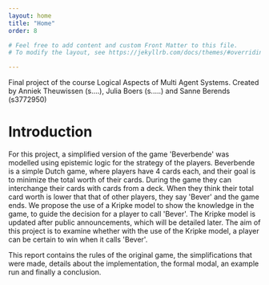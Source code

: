 ```yaml
---
layout: home
title: "Home"
order: 8

# Feel free to add content and custom Front Matter to this file.
# To modify the layout, see https://jekyllrb.com/docs/themes/#overriding-theme-defaults

---
```



Final project of the course Logical Aspects of Multi Agent Systems. Created by Anniek Theuwissen (s....), Julia Boers (s.....) and Sanne Berends (s3772950)

# Introduction
For this project, a simplified version of the game 'Beverbende' was modelled using epistemic logic for the strategy of the players. Beverbende is a simple Dutch game, where players have 4 cards each, and their goal is to minimize the total worth of their cards. During the game they can interchange their cards with cards from a deck. When they think their total card worth is lower that that of other players, they say 'Bever' and the game ends. We propose the use of a Kripke model to show the knowledge in the game, to guide the decision for a player to call 'Bever'. The Kripke model is updated after public announcements, which will be detailed later. The aim of this project is to examine whether with the use of the Kripke model, a player can be certain to win when it calls 'Bever'.

This report contains the rules of the original game, the simplifications that were made, details about the implementation, the formal modal, an example run and finally a conclusion.
